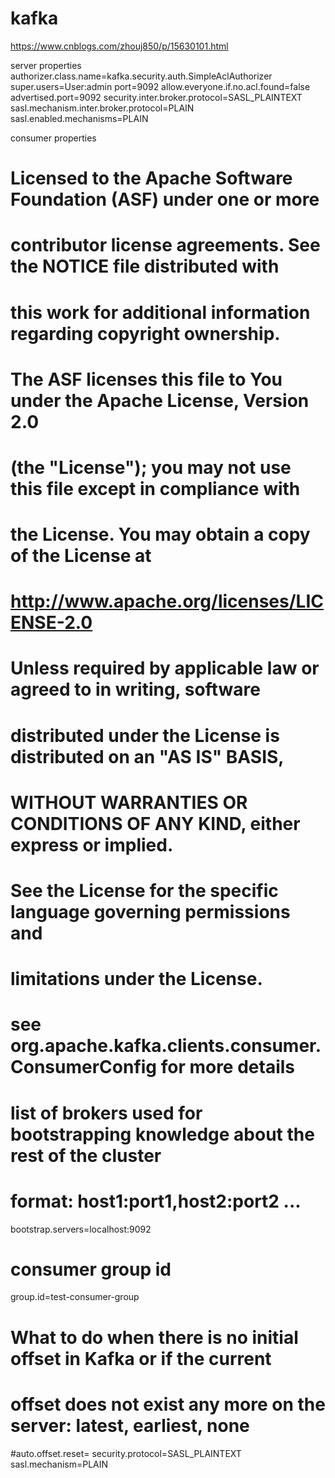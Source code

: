# kafka

https://www.cnblogs.com/zhouj850/p/15630101.html


server properties
authorizer.class.name=kafka.security.auth.SimpleAclAuthorizer
super.users=User:admin
port=9092
allow.everyone.if.no.acl.found=false
advertised.port=9092
security.inter.broker.protocol=SASL_PLAINTEXT
sasl.mechanism.inter.broker.protocol=PLAIN
sasl.enabled.mechanisms=PLAIN


consumer properties
# Licensed to the Apache Software Foundation (ASF) under one or more
# contributor license agreements.  See the NOTICE file distributed with
# this work for additional information regarding copyright ownership.
# The ASF licenses this file to You under the Apache License, Version 2.0
# (the "License"); you may not use this file except in compliance with
# the License.  You may obtain a copy of the License at
# 
#    http://www.apache.org/licenses/LICENSE-2.0
# 
# Unless required by applicable law or agreed to in writing, software
# distributed under the License is distributed on an "AS IS" BASIS,
# WITHOUT WARRANTIES OR CONDITIONS OF ANY KIND, either express or implied.
# See the License for the specific language governing permissions and
# limitations under the License.
# see org.apache.kafka.clients.consumer.ConsumerConfig for more details

# list of brokers used for bootstrapping knowledge about the rest of the cluster
# format: host1:port1,host2:port2 ...
bootstrap.servers=localhost:9092

# consumer group id
group.id=test-consumer-group

# What to do when there is no initial offset in Kafka or if the current
# offset does not exist any more on the server: latest, earliest, none
#auto.offset.reset=
security.protocol=SASL_PLAINTEXT
sasl.mechanism=PLAIN




